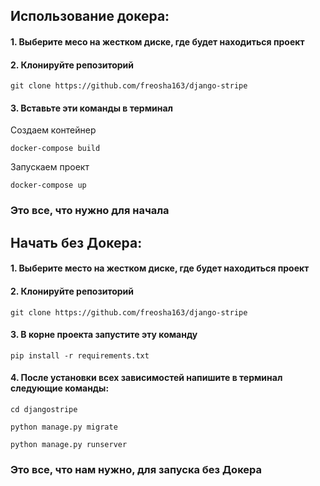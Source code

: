 ## Использование докера:
#### 1. Выберите месо на жестком диске, где будет находиться проект

#### 2. Клонируйте репозиторий

    git clone https://github.com/freosha163/django-stripe

#### 3. Вставьте эти команды в терминал
Создаем контейнер

    docker-compose build

Запускаем проект

    docker-compose up

### Это все, что нужно для начала


## Начать без Докера:
#### 1. Выберите место на жестком диске, где будет находиться проект

#### 2. Клонируйте репозиторий

    git clone https://github.com/freosha163/django-stripe

#### 3. В корне проекта запустите эту команду

    pip install -r requirements.txt

#### 4. После установки всех зависимостей напишите в терминал следующие команды:
    
    cd djangostripe 

    python manage.py migrate

    python manage.py runserver

### Это все, что нам нужно, для запуска без Докера